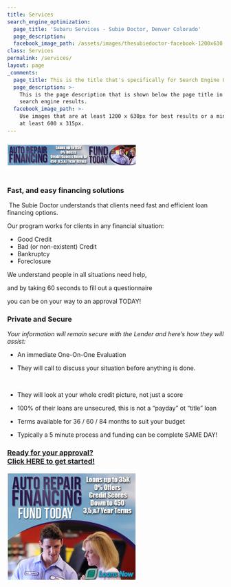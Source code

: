 ```yaml
---
title: Services
search_engine_optimization:
  page_title: 'Subaru Services - Subie Doctor, Denver Colorado'
  page_description:
  facebook_image_path: /assets/images/thesubiedoctor-facebook-1200x630.png
class: Services
permalink: /services/
layout: page
_comments:
  page_title: This is the title that's specifically for Search Engine Optimization.
  page_description: >-
    This is the page description that is shown below the page title in the
    search engine results.
  facebook_image_path: >-
    Use images that are at least 1200 x 630px for best results or a minimum of
    at least 600 x 315px.
---
```


### ![](/assets/images/thesubiedoctor-repairfinance2-3.jpg)<br> 

### Fast, and easy financing solutions

 The Subie Doctor understands that clients need fast and efficient loan financing options.

Our program works for clients in any financial situation:

* Good Credit
* Bad (or non-existent) Credit
* Bankruptcy
* Foreclosure

We understand people in all situations need help,

and by taking 60 seconds to fill out a questionnaire

you can be on your way to an approval TODAY!

### Private and Secure

*Your information will remain secure with the Lender and here’s how they will assist:*

* An immediate One-On-One Evaluation

* They will call to discuss your situation before anything is done.

   

* They will look at your whole credit picture, not just a score

* 100% of their loans are unsecured, this is not a “payday” ot “title” loan

* Terms available for 36 / 60 / 84 months to suit your budget

* Typically a 5 minute process and funding can be complete SAME DAY!

### [Ready for your approval?<br>Click HERE to get started!](__notset__)

[![](/assets/images/thesubiedoctor-repairfinance3-2.jpg)](__notset__)